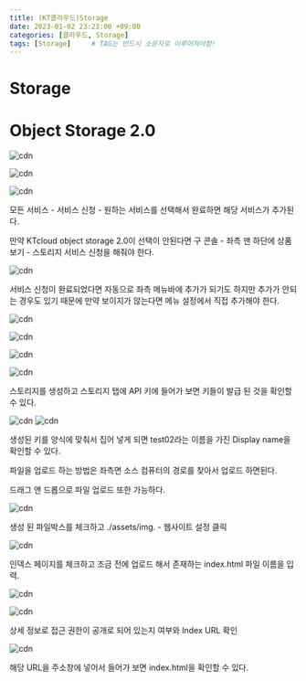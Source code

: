 ```yaml
---
title: (KT클라우드)Storage
date: 2023-01-02 23:23:00 +09:00
categories: [클라우드, Storage]
tags: [Storage]		# TAG는 반드시 소문자로 이루어져야함!
---
```


# Storage

 # Object Storage 2.0

![cdn](./assets/img/KTcoud/Object2.0/OB01.png)

![cdn](./assets/img/KTcoud/Object2.0/OB02.png)

![cdn](./assets/img/KTcoud/Object2.0/OB03.png)


 모든 서비스 - 서비스 신청 - 원하는 서비스를 선택해서 완료하면 해당 서비스가 추가된다.

 만약 KTcloud object storage 2.0이 선택이 안된다면 구 콘솔 - 좌측 맨 하단에 상품 보기 - 스토리지 서비스 신청을 해줘야 한다.


![cdn](./assets/img/KTcoud/Object2.0/OB04.png)


 서비스 신청이 완료되었다면 자동으로 좌측 메뉴바에 추가가 되기도 하지만 추가가 안되는 경우도 있기 때문에 만약 보이지가 않는다면 메뉴 설정에서 직접 추가해야 한다.


![cdn](./assets/img/KTcoud/Object2.0/OB05.png)

![cdn](./assets/img/KTcoud/Object2.0/OB08.png)

![cdn](./assets/img/KTcoud/Object2.0/OB06.png)

![cdn](./assets/img/KTcoud/Object2.0/OB07.png)


스토리지를 생성하고 스토리지 탭에 API 키에 들어가 보면 키들이 발급 된 것을 확인할 수 있다.


![cdn](./assets/img/KTcoud/cloudBerry/by08.png)
![cdn](./assets/img/KTcoud/cloudBerry/by09.png)

생성된 키를 양식에 맞춰서 집어 넣게 되면 test02라는 이름을 가진 Display name을 확인할 수 있다.

파일을 업로드 하는 방법은 좌측면 소스 컴퓨터의 경로를 찾아서 업로드 하면된다.

드래그 앤 드롭으로 파일 업로드 또한 가능하다.



![cdn](./assets/img/KTcoud/CDN/CDN05.png)


 생성 된 파일박스를 체크하고 ./assets/img. - 웹사이트 설정 클릭


![cdn](./assets/img/KTcoud/CDN/CDN06.png)


 인덱스 페이지를 체크하고 조금 전에 업로드 해서 존재하는 index.html 파일 이름을 입력.


![cdn](./assets/img/KTcoud/CDN/CDN07.png)

![cdn](./assets/img/KTcoud/CDN/CDN08.png)


 상세 정보로 접근 권한이 공개로 되어 있는지 여부와 Index URL 확인


![cdn](./assets/img/KTcoud/CDN/CDN09.png)


해당 URL을 주소창에 넣어서 들어가 보면 index.html을 확인할 수 있다.
